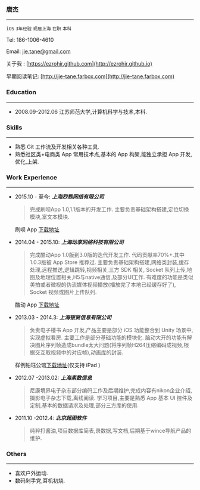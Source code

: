 ### 唐杰
-------------------------------------------------
`iOS`  `3年经验`  `现居上海`  `在职` `本科`

Tel: 186-1006-4610

Email: jie.tane@gmail.com

关于我 : [https://ezrohir.github.com](http://ezrohir.github.io)

早期阅读笔记: [http://jie-tane.farbox.com](http://jie-tane.farbox.com)

### Education
---------------------------
+ 2008.09-2012.06 江苏师范大学,计算机科学与技术,本科.

### Skills
--------------------
+ 熟悉 Git 工作流及开发相关各种工具.
+ 熟悉社区类+电商类 App 常用技术点,基本的 App 构架,能独立承担 App 开发,优化,上架.

### Work Experlence
------------------------
+ 2015.10 - 至今: ***上海烈熊网络有限公司***

	>完成刷呗App 1.0,1.1版本的开发工作.
	主要负责基础架构搭建,定位切换模块,富文本模块.

	刷呗 App [下载地址](https://itunes.apple.com/cn/app/shua-bei-9yuan-kan-dian-ying/id1063024394?l=en&mt=8)


+ 2014.04 - 2015.10: ***上海动享网络科技有限公司***

	>完成酷动App 1.0版到3.0版的迭代开发工作. 代码贡献率70%+.其中1.0.3版被 App Store 推荐过.
	主要负责基础架构搭建,网络类封装,缓存处理,远程推送,逻辑跳转,视频相关,三方 SDK 相关, Socket 队列上传,地图及地理位置相关,H5与native通信,及部分UI工作.
	 有难度的功能是类似美拍或者微视的伪流媒体视频播放(播放完了本地已经缓存好了), Socket 视频或图片上传队列.

	酷动 App [下载地址](https://itunes.apple.com/cn/app/ku-dong-hu-wai-ji-xian-yun/id897489848?mt=8)

+ 2013.03 - 2014.3:  ***上海银贤信息有限公司***

	>负责电子楼书 App 开发,产品主要是部分 iOS 功能整合到 Unity 场景中,实现虚拟看房.
	主要工作是部分基础功能的模块化.
	脑动大开的功能有解决图片序列帧造成bundle太大问题(将序列帧H264压缩编码成视频,根据交互取视频中的对应帧),动画库的封装.

	样例铂珏公馆[下载地址](https://itunes.apple.com/cn/app/bo-jue-gong-guan/id802814669?mt=8)(仅支持 iPad )

+ 2012.07 -2013.02: ***上海素数信息***

	>尼康境界电子杂志部分编码工作及后期维护,完成内容有nikon企业介绍,摄影电子杂志下载,离线阅读.
	学习项目,主要是熟悉 App 基本 UI 控件及定制,基本的数据请求及处理,部分三方库的使用.

+ 2011.10 -2012.4: ***北京超图软件***

	>纯粹打酱油,项目数据库简表,录数据,写文档,后期基于wince导航产品的维护.

### Others
--------------
+ 喜欢户外运动.
+ 数码剁手党,耳机初烧.
